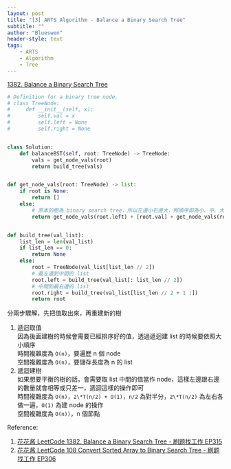 ```yaml
---
layout: post
title: "[3] ARTS Algorithm - Balance a Binary Search Tree"
subtitle: ""
author: "Blueswen"
header-style: text
tags:
    - ARTS
    - Algorithm
    - Tree
---
```


[1382. Balance a Binary Search Tree](https://leetcode.com/problems/balance-a-binary-search-tree/)

```python
# Definition for a binary tree node.
# class TreeNode:
#     def __init__(self, x):
#         self.val = x
#         self.left = None
#         self.right = None


class Solution:
    def balanceBST(self, root: TreeNode) -> TreeNode:
        vals = get_node_vals(root)
        return build_tree(vals)


def get_node_vals(root: TreeNode) -> list:
    if root is None:
        return []
    else:
        # 原本的樹為 binary search tree，所以左邊小右邊大，照順序即為小、中、大
        return get_node_vals(root.left) + [root.val] + get_node_vals(root.right)


def build_tree(val_list):
    list_len = len(val_list)
    if list_len == 0:
        return None
    else:
        root = TreeNode(val_list[list_len // 2])
        # 最左邊到中間的 list
        root.left = build_tree(val_list[: list_len // 2])
        # 中間到最右邊的 list
        root.right = build_tree(val_list[list_len // 2 + 1 :])
        return root

```

分兩步驟解，先把值取出來，再重建新的樹

1. 遞迴取值  
   因為後面建樹的時候會需要已經排序好的值，透過遞迴建 list 的時候要依照大小順序  
   時間複雜度為 ```O(n)```，要遍歷 n 個 node  
   空間複雜度為 ```O(n)```，要儲存長度為 n 的 list  
2. 遞迴建樹  
   如果想要平衡的樹的話，會需要取 list 中間的值當作 node，這樣左邊跟右邊的數量就會相等或只差一，遞迴這樣的操作即可  
   時間複雜度為 ```O(n)```，```2\*T(n/2) + O(1)```，```n/2``` 為對半分，```2\*T(n/2)``` 為左右各做一遍，```O(1)``` 為建 node 的操作  
   空間複雜度為 ```O(n))```，n 個節點  

Reference:

1. [花花酱 LeetCode 1382. Balance a Binary Search Tree - 刷题找工作 EP315](https://www.youtube.com/watch?v=U24USYuOWzw)
2. [花花酱 LeetCode 108 Convert Sorted Array to Binary Search Tree - 刷题找工作 EP306](https://www.youtube.com/watch?v=O5BSAhg4n0M)
